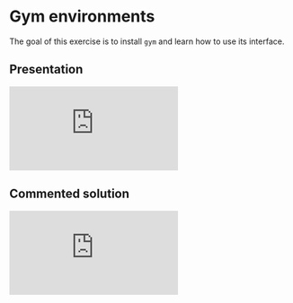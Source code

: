 # Gym environments


The goal of this exercise is to install `gym` and learn how to use its interface.

## Presentation

<div class="embed-container">
  <iframe src="https://www.youtube.com/embed/uh-gqcIs6Gg" frameborder="0" allowfullscreen></iframe>
</div>

## Commented solution

<div class="embed-container">
  <iframe src="https://www.youtube.com/embed/MqTpeXPQ9jQ" frameborder="0" allowfullscreen></iframe>
</div>